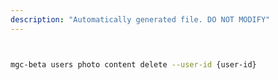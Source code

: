 ```yaml
---
description: "Automatically generated file. DO NOT MODIFY"
---
```


```bash


mgc-beta users photo content delete --user-id {user-id}

```